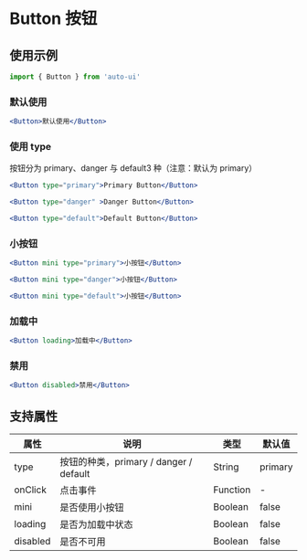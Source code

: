 ---
---

# Button 按钮

## 使用示例

```js
import { Button } from 'auto-ui'
```

### 默认使用

```jsx
<Button>默认使用</Button>
```

### 使用 type

按钮分为 primary、danger 与 default3 种（注意：默认为 primary）

```jsx
<Button type="primary">Primary Button</Button>

<Button type="danger" >Danger Button</Button>

<Button type="default">Default Button</Button>
```

### 小按钮

```jsx
<Button mini type="primary">小按钮</Button>

<Button mini type="danger">小按钮</Button>

<Button mini type="default">小按钮</Button>
```

### 加载中

```jsx
<Button loading>加载中</Button>
```

### 禁用

```jsx
<Button disabled>禁用</Button>
```

## 支持属性

| 属性     | 说明                                   | 类型     | 默认值  |
| -------- | -------------------------------------- | -------- | ------- |
| type     | 按钮的种类，primary / danger / default | String   | primary |
| onClick  | 点击事件                               | Function | -       |
| mini     | 是否使用小按钮                         | Boolean  | false   |
| loading  | 是否为加载中状态                       | Boolean  | false   |
| disabled | 是否不可用                             | Boolean  | false   |
